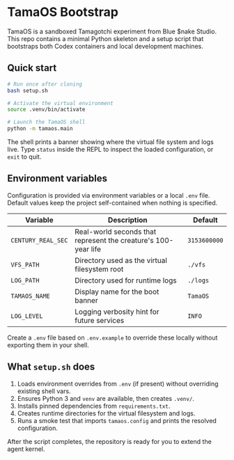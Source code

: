 # TamaOS Bootstrap

TamaOS is a sandboxed Tamagotchi experiment from Blue $nake Studio. This repo contains a
minimal Python skeleton and a setup script that bootstraps both Codex containers and local
development machines.

## Quick start

```bash
# Run once after cloning
bash setup.sh

# Activate the virtual environment
source .venv/bin/activate

# Launch the TamaOS shell
python -m tamaos.main
```

The shell prints a banner showing where the virtual file system and logs live. Type
`status` inside the REPL to inspect the loaded configuration, or `exit` to quit.

## Environment variables

Configuration is provided via environment variables or a local `.env` file. Default
values keep the project self-contained when nothing is specified.

| Variable            | Description                                                    | Default         |
| ------------------- | -------------------------------------------------------------- | --------------- |
| `CENTURY_REAL_SEC`  | Real-world seconds that represent the creature's 100-year life | `3153600000`    |
| `VFS_PATH`          | Directory used as the virtual filesystem root                  | `./vfs`         |
| `LOG_PATH`          | Directory used for runtime logs                                | `./logs`        |
| `TAMAOS_NAME`       | Display name for the boot banner                               | `TamaOS`        |
| `LOG_LEVEL`         | Logging verbosity hint for future services                     | `INFO`          |

Create a `.env` file based on `.env.example` to override these locally without exporting
them in your shell.

## What `setup.sh` does

1. Loads environment overrides from `.env` (if present) without overriding existing shell vars.
2. Ensures Python 3 and `venv` are available, then creates `.venv/`.
3. Installs pinned dependencies from `requirements.txt`.
4. Creates runtime directories for the virtual filesystem and logs.
5. Runs a smoke test that imports `tamaos.config` and prints the resolved configuration.

After the script completes, the repository is ready for you to extend the agent kernel.
